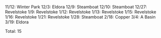 11/12: Winter Park
12/3: Eldora
12/9: Steamboat
12/10: Steamboat
12/27: Revelstoke
1/9: Revelstoke
1/12: Revelstoke
1/13: Revelstoke
1/15: Revelstoke
1/16: Revelstoke
1/21: Revelstoke
1/28: Steamboat
2/18: Copper
3/4: A Basin
3/19: Eldora

Total: 15